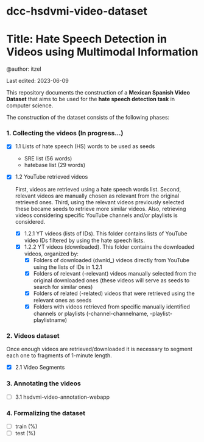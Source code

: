 # dcc-hsdvmi-video-dataset
# Title: Hate Speech Detection in Videos using Multimodal Information

@author: itzel

Last edited: 2023-06-09

This repository documents the construction of a **Mexican Spanish Video Dataset** that aims to be used for the **hate speech detection task** in computer science.

The construction of the dataset consists of the following phases:

###  1. Collecting the videos (In progress...)
- [x] 1.1 Lists of hate speech (HS) words to be used as seeds
   - SRE list (56 words)
   - hatebase list (29 words)
- [x] 1.2 YouTube retrieved videos
   
   First, videos are retrieved using a hate speech words list. Second, relevant videos are manually chosen as relevant from the original retrieved ones. Third, using the relevant videos previously selected these became seeds to retrieve more similar videos. Also, retrieving videos considering specific YouTube channels and/or playlists is considered.
   - [x] 1.2.1 YT videos (lists of IDs). This folder contains lists of YouTube video IDs filtered by using the hate speech lists.   
   - [x] 1.2.2 YT videos (downloaded). This folder contains the downloaded videos, organized by:
      - [x] Folders of downloaded (dwnld_) videos directly from YouTube using the lists of IDs in 1.2.1
      - [x] Folders of relevant (-relevant) videos manually selected from the original downloaded ones (these videos will serve as seeds to search for similar ones)
      - [x] Folders of related (-related) videos that were retrieved using the relevant ones as seeds
      - [x] Folders with videos retrieved from specific manually identified channels or playlists (-channel-channelname, -playlist-playlistname)

### 2. Videos dataset
Once enough videos are retrieved/downloaded it is necessary to segment each one to fragments of 1-minute length.
- [x] 2.1 Video Segments
 
### 3. Annotating the videos
- [ ] 3.1 hsdvmi-video-annotation-webapp 
   
### 4. Formalizing the dataset
- [ ] train (%)
- [ ] test (%)
